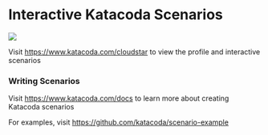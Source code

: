 # Interactive Katacoda Scenarios

[![](http://shields.katacoda.com/katacoda/cloudstar/count.svg)](https://www.katacoda.com/cloudstar "Get your profile on Katacoda.com")

Visit https://www.katacoda.com/cloudstar to view the profile and interactive scenarios

### Writing Scenarios
Visit https://www.katacoda.com/docs to learn more about creating Katacoda scenarios

For examples, visit https://github.com/katacoda/scenario-example
